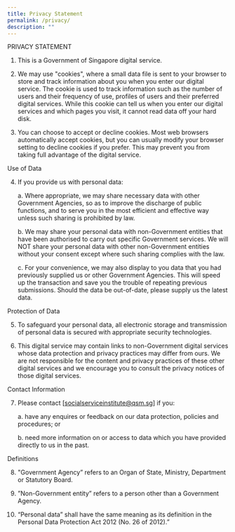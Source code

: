 ```yaml
---
title: Privacy Statement
permalink: /privacy/
description: ""
---
```



PRIVACY STATEMENT

1. This is a Government of Singapore digital service. 
 
2. We may use "cookies", where a small data file is sent to your browser to store and track information about you when you enter our digital service. The cookie is used to track information such as the number of users and their frequency of use, profiles of users and their preferred digital services. While this cookie can tell us when you enter our digital services and which pages you visit, it cannot read data off your hard disk.  

3. You can choose to accept or decline cookies. Most web browsers automatically accept cookies, but you can usually modify your browser setting to decline cookies if you prefer. This may prevent you from taking full advantage of the digital service.  

Use of Data

4. If you provide us with personal data:

   a. Where appropriate, we may share necessary data with other Government Agencies, so as to improve the discharge of public functions, and to serve you in the most efficient and effective way unless such sharing is prohibited by law.

   b. We may share your personal data with non-Government entities that have been authorised to carry out specific Government services. We will NOT share your personal data with other non-Government entities without your consent except where such sharing complies with the law.

   c. For your convenience, we may also display to you data that you had previously supplied us or other Government Agencies. This will speed up the transaction and save you the trouble of repeating previous submissions. Should the data be out-of-date, please supply us the latest data.

Protection of Data

5. To safeguard your personal data, all electronic storage and transmission of personal data is secured with appropriate security technologies.  

6. This digital service may contain links to non-Government digital services whose data protection and privacy practices may differ from ours.  We are not responsible for the content and privacy practices of these other digital services and we encourage you to consult the privacy notices of those digital services.  

Contact Information

7. Please contact [socialserviceinstitute@qsm.sg] if you:

   a. have any enquires or feedback on our data protection, policies and procedures; or

   b. need more information on or access to data which you have provided directly to us in the past.

Definitions

8. "Government Agency” refers to an Organ of State, Ministry, Department or Statutory Board.

9. ”Non-Government entity” refers to a person other than a Government Agency.

10. “Personal data” shall have the same meaning as its definition in the Personal Data Protection Act 2012 (No. 26 of 2012).”